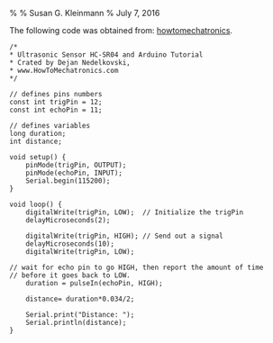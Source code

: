 %
% Susan G. Kleinmann
% July 7, 2016

The following code was obtained from:
[howtomechatronics](http://howtomechatronics.com/tutorials/arduino/ultrasonic-sensor-hc-sr04/).

    /*
    * Ultrasonic Sensor HC-SR04 and Arduino Tutorial
    * Crated by Dejan Nedelkovski,
    * www.HowToMechatronics.com
    */
    
    // defines pins numbers
    const int trigPin = 12;
    const int echoPin = 11;
    
    // defines variables
    long duration;
    int distance;
    
    void setup() {
        pinMode(trigPin, OUTPUT); 
        pinMode(echoPin, INPUT); 
        Serial.begin(115200); 
    }
    
    void loop() {
        digitalWrite(trigPin, LOW);  // Initialize the trigPin
        delayMicroseconds(2);
        
        digitalWrite(trigPin, HIGH); // Send out a signal
        delayMicroseconds(10);
        digitalWrite(trigPin, LOW);
        
	// wait for echo pin to go HIGH, then report the amount of time
	// before it goes back to LOW. 
        duration = pulseIn(echoPin, HIGH);  
        
        distance= duration*0.034/2;
    
        Serial.print("Distance: ");
        Serial.println(distance);
    }
    
